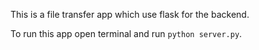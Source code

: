 This is a file transfer app which use flask for the backend.

To run this app open terminal and run `python server.py`.
